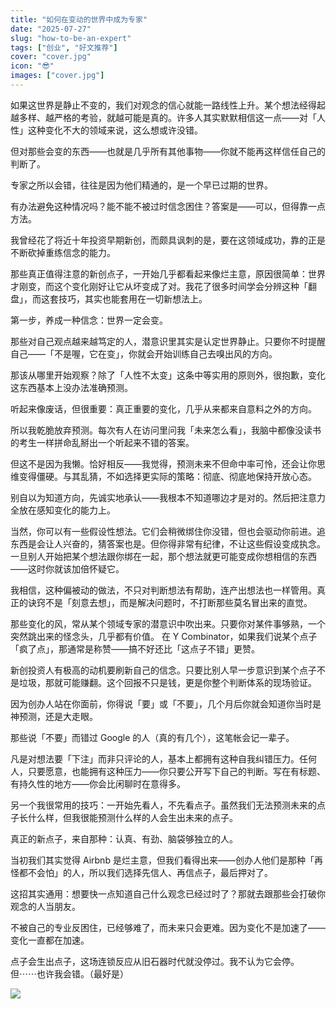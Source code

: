 ```yaml
---
title: "如何在变动的世界中成为专家"
date: "2025-07-27"
slug: "how-to-be-an-expert"
tags: ["创业", "好文推荐"]
cover: "cover.jpg"
icon: "😎"
images: ["cover.jpg"]
---
```

如果这世界是静止不变的，我们对观念的信心就能一路线性上升。某个想法经得起越多样、越严格的考验，就越可能是真的。许多人其实默默相信这一点——对「人性」这种变化不大的领域来说，这么想或许没错。



但对那些会变的东西——也就是几乎所有其他事物——你就不能再这样信任自己的判断了。



专家之所以会错，往往是因为他们精通的，是一个早已过期的世界。



有办法避免这种情况吗？能不能不被过时信念困住？答案是——可以，但得靠一点方法。



我曾经花了将近十年投资早期新创，而颇具讽刺的是，要在这领域成功，靠的正是不断砍掉重练信念的能力。



那些真正值得注意的新创点子，一开始几乎都看起来像烂主意，原因很简单：世界才刚变，而这个变化刚好让它从坏变成了对。我花了很多时间学会分辨这种「翻盘」，而这套技巧，其实也能套用在一切新想法上。



第一步，养成一种信念：世界一定会变。



那些对自己观点越来越笃定的人，潜意识里其实是认定世界静止。只要你不时提醒自己——「不是喔，它在变」，你就会开始训练自己去嗅出风的方向。



那该从哪里开始观察？除了「人性不太变」这条中等实用的原则外，很抱歉，变化这东西基本上没办法准确预测。



听起来像废话，但很重要：真正重要的变化，几乎从来都来自意料之外的方向。



所以我乾脆放弃预测。每次有人在访问里问我「未来怎么看」，我脑中都像没读书的考生一样拼命乱掰出一个听起来不错的答案。



但这不是因为我懒。恰好相反——我觉得，预测未来不但命中率可怜，还会让你思维变得僵硬。与其乱猜，不如选择更实际的策略：彻底、彻底地保持开放心态。



别自以为知道方向，先诚实地承认——我根本不知道哪边才是对的。然后把注意力全放在感知变化的能力上。



当然，你可以有一些假设性想法。它们会稍微绑住你没错，但也会驱动你前进。追东西是会让人兴奋的，猜答案也是。但你得非常有纪律，不让这些假设变成执念。
一旦别人开始把某个想法跟你绑在一起，那个想法就更可能变成你想相信的东西——这时你就该加倍怀疑它。



我相信，这种偏被动的做法，不只对判断想法有帮助，连产出想法也一样管用。真正的诀窍不是「刻意去想」，而是解决问题时，不打断那些莫名冒出来的直觉。



那些变化的风，常从某个领域专家的潜意识中吹出来。只要你对某件事够熟，一个突然跳出来的怪念头，几乎都有价值。
在 Y Combinator，如果我们说某个点子「疯了点」，那通常是称赞——搞不好还比「这点子不错」更赞。



新创投资人有极高的动机要刷新自己的信念。只要比别人早一步意识到某个点子不是垃圾，那就可能赚翻。这个回报不只是钱，更是你整个判断体系的现场验证。



因为创办人站在你面前，你得说「要」或「不要」，几个月后你就会知道你当时是神预测，还是大走眼。



那些说「不要」而错过 Google 的人（真的有几个），这笔帐会记一辈子。



凡是对想法要「下注」而非只评论的人，基本上都拥有这种自我纠错压力。任何人，只要愿意，也能拥有这种压力——你只要公开写下自己的判断。写在有标题、有持久性的地方——你会比闲聊时在意得多。



另一个我很常用的技巧：一开始先看人，不先看点子。虽然我们无法预测未来的点子长什么样，但我很能预测什么样的人会生出未来的点子。



真正的新点子，来自那种：认真、有劲、脑袋够独立的人。



当初我们其实觉得 Airbnb 是烂主意，但我们看得出来——创办人他们是那种「再怪都不会怕」的人，所以我们选择先信人、再信点子，最后押对了。



这招其实通用：想要快一点知道自己什么观念已经过时了？那就去跟那些会打破你观念的人当朋友。



不被自己的专业反困住，已经够难了，而未来只会更难。因为变化不是加速了——变化一直都在加速。



点子会生出点子，这场连锁反应从旧石器时代就没停过。我不认为它会停。
但⋯⋯也许我会错。（最好是）




![](https://prod-files-secure.s3.us-west-2.amazonaws.com/112d0858-5090-4d34-a606-b75eb8d65fd2/46476355-9cf3-4e99-9b7a-3531bc426380/1000202064.png?X-Amz-Algorithm=AWS4-HMAC-SHA256&X-Amz-Content-Sha256=UNSIGNED-PAYLOAD&X-Amz-Credential=ASIAZI2LB466U72N5GTX%2F20251004%2Fus-west-2%2Fs3%2Faws4_request&X-Amz-Date=20251004T201252Z&X-Amz-Expires=3600&X-Amz-Security-Token=IQoJb3JpZ2luX2VjEMj%2F%2F%2F%2F%2F%2F%2F%2F%2F%2FwEaCXVzLXdlc3QtMiJHMEUCIQCWw5EerCWvUTlHjyW5p4RAZL%2FLIr449W9cpNifsNAU2AIgfWFyj0W7Y83nqV3UKciGiZSLgQcbZMjqBBMefp3ZUEAq%2FwMIYRAAGgw2Mzc0MjMxODM4MDUiDE11zS5s3WJKbfg5UyrcA2Jt%2Fb8o4PU7fc%2BgiUqFIMsecP7r40wIDaP7tc3TX4vRdzz4mkQjMS518lQe%2FOkpO74QUjdYHpQAmvm9vQs%2FuIhDW6ZcoHRlm5M5hWhBgrsaAw4IgX5UI%2FxBVEJdDxZ2bHPkrEKkf7bmmjirxag1MWZMl3iwoz4h0tyerMp9sxDrsJQLikmCmy7XFLsLV1H5V6yJOb9F%2B%2FtEa1DlNhQr%2BMUAmu%2BTv9WxHQqF2ZPxbKGpdFZyvg6eyI1OZTYjkLB0rcBvufgYAD0Bnu5pgqL5TNfaUIyNlg7fMpxsrRQYaVJGg8qF8CC9Ckq2Vzu7ZwmdeA3NWsouG2UzMlshtxUgBTi7fAJNVa1BpYo5BYGFthnGxUM4B1dW%2BYHG0kGvLGfxQahYEl0Tnv%2Bw92bdlJ0VnQVExyPiRtD59UvEnJkVVI%2F8w3ykMByd1Fx8mKRm9gAI0LZSnKGla1jzvLZkhQ6l1AY9tKNUsdF31ZZt5bA6c85bWU18tzbzjHEeZUmm3BAWQqVLkTYOuBuL4g94YGRynd63g2P6c70a6RCgxd27zRd6uKDNfUGy6GW7VBXPJ1sKgwnSBkyAeEVEffN7nY7731%2B5aw%2BLpyQ06ZlQEcnPbEnG2MrOo8tgh8KDcJWJMPaPhccGOqUB41EvOZplmmz2aG8dA2MT41fqSH%2BNrwbbZVqxN8vBl7H26VCir%2BfDUny2SQ%2FAT2G0lRq%2BLPm4h%2FDlL0RidyoOSu4mqoTuZt0RiOQppSzxYV9g9pPIh8RhSC%2BUk5B6C6GRPmFquMjgLgH5l3gDHFz6cDh3vebW5cJ7LbMaG4WnO3Hp7fz7ZTFSNsdAdUuvPJmVVvPTYxxHyggq3WFxj06wOTRkDw%2FL&X-Amz-Signature=736ad1cc88e3a59cbecde2c4942870129e8eeb55030c08a44e681484ce66eb39&X-Amz-SignedHeaders=host&x-amz-checksum-mode=ENABLED&x-id=GetObject)

